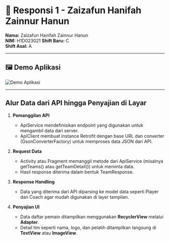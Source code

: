 # 📱 Responsi 1 - Zaizafun Hanifah Zainnur Hanun

**Nama:** Zaizafun Hanifah Zainnur Hanun  
**NIM:** H1D023021 
**Shift Baru:** C  
**Shift Asal:** A  

---

## 🖼️ Demo Aplikasi
![Demo Aplikasi](responsi1.gif)

---

## Alur Data dari API hingga Penyajian di Layar

1. **Pemanggilan API**  
   - ApiService mendefinisikan endpoint yang digunakan untuk mengambil data dari server.  
   - ApiClient membuat instance Retrofit dengan base URL dan converter (GsonConverterFactory) untuk memproses data JSON dari API.

2. **Request Data**  
   - Activity atau Fragment memanggil metode dari ApiService (misalnya getTeams() atau getTeamDetail()) untuk meminta data.  
   - Hasil response diterima dalam bentuk TeamResponse.

3. **Response Handling**  
   - Data yang diterima dari API diparsing ke model data seperti Player dan Coach agar mudah digunakan di layer tampilan.

4. **Penyajian UI**  
   - Data daftar pemain ditampilkan menggunakan **RecyclerView** melalui **Adapter**.  
   - Detail tim seperti nama, logo, dan pelatih ditampilkan langsung di **TextView** atau **ImageView**.

